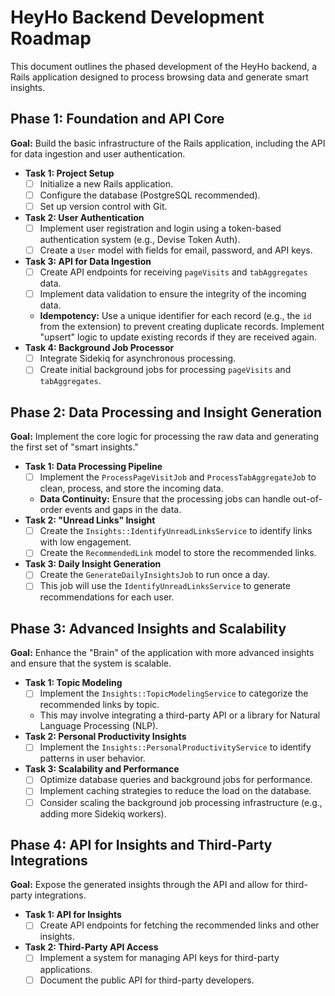 # HeyHo Backend Development Roadmap

This document outlines the phased development of the HeyHo backend, a Rails application designed to process browsing data and generate smart insights.

## Phase 1: Foundation and API Core

**Goal:** Build the basic infrastructure of the Rails application, including the API for data ingestion and user authentication.

*   **Task 1: Project Setup**
    *   [ ] Initialize a new Rails application.
    *   [ ] Configure the database (PostgreSQL recommended).
    *   [ ] Set up version control with Git.
*   **Task 2: User Authentication**
    *   [ ] Implement user registration and login using a token-based authentication system (e.g., Devise Token Auth).
    *   [ ] Create a `User` model with fields for email, password, and API keys.
*   **Task 3: API for Data Ingestion**
    *   [ ] Create API endpoints for receiving `pageVisits` and `tabAggregates` data.
    *   [ ] Implement data validation to ensure the integrity of the incoming data.
    *   **Idempotency:** Use a unique identifier for each record (e.g., the `id` from the extension) to prevent creating duplicate records. Implement "upsert" logic to update existing records if they are received again.
*   **Task 4: Background Job Processor**
    *   [ ] Integrate Sidekiq for asynchronous processing.
    *   [ ] Create initial background jobs for processing `pageVisits` and `tabAggregates`.

## Phase 2: Data Processing and Insight Generation

**Goal:** Implement the core logic for processing the raw data and generating the first set of "smart insights."

*   **Task 1: Data Processing Pipeline**
    *   [ ] Implement the `ProcessPageVisitJob` and `ProcessTabAggregateJob` to clean, process, and store the incoming data.
    *   **Data Continuity:** Ensure that the processing jobs can handle out-of-order events and gaps in the data.
*   **Task 2: "Unread Links" Insight**
    *   [ ] Create the `Insights::IdentifyUnreadLinksService` to identify links with low engagement.
    *   [ ] Create the `RecommendedLink` model to store the recommended links.
*   **Task 3: Daily Insight Generation**
    *   [ ] Create the `GenerateDailyInsightsJob` to run once a day.
    *   [ ] This job will use the `IdentifyUnreadLinksService` to generate recommendations for each user.

## Phase 3: Advanced Insights and Scalability

**Goal:** Enhance the "Brain" of the application with more advanced insights and ensure that the system is scalable.

*   **Task 1: Topic Modeling**
    *   [ ] Implement the `Insights::TopicModelingService` to categorize the recommended links by topic.
    *   This may involve integrating a third-party API or a library for Natural Language Processing (NLP).
*   **Task 2: Personal Productivity Insights**
    *   [ ] Implement the `Insights::PersonalProductivityService` to identify patterns in user behavior.
*   **Task 3: Scalability and Performance**
    *   [ ] Optimize database queries and background jobs for performance.
    *   [ ] Implement caching strategies to reduce the load on the database.
    *   [ ] Consider scaling the background job processing infrastructure (e.g., adding more Sidekiq workers).

## Phase 4: API for Insights and Third-Party Integrations

**Goal:** Expose the generated insights through the API and allow for third-party integrations.

*   **Task 1: API for Insights**
    *   [ ] Create API endpoints for fetching the recommended links and other insights.
*   **Task 2: Third-Party API Access**
    *   [ ] Implement a system for managing API keys for third-party applications.
    *   [ ] Document the public API for third-party developers.
